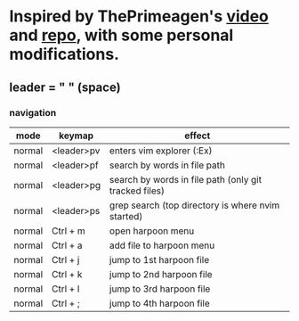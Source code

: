 # Inspired by ThePrimeagen's [video](https://www.youtube.com/watch?v=w7i4amO_zaE) and [repo](https://github.com/ThePrimeagen/init.lua), with some personal modifications.
## leader = " " (space)
### navigation
| mode | keymap | effect |
| --- | --- | --- |
| normal | \<leader\>pv | enters vim explorer (:Ex) |
| normal | \<leader\>pf | search by words in file path |
| normal | \<leader\>pg | search by words in file path (only git tracked files) |
| normal | \<leader\>ps | grep search (top directory is where nvim started) |
| normal | Ctrl + m | open harpoon menu |
| normal | Ctrl + a | add file to harpoon menu |
| normal | Ctrl + j | jump to 1st harpoon file |
| normal | Ctrl + k | jump to 2nd harpoon file |
| normal | Ctrl + l | jump to 3rd harpoon file |
| normal | Ctrl + ; | jump to 4th harpoon file |
